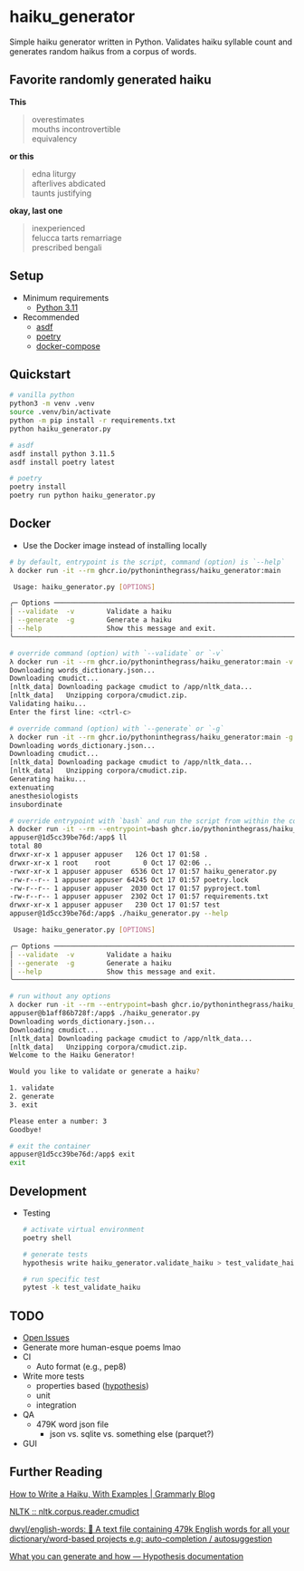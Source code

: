 # haiku_generator

Simple haiku generator written in Python. Validates haiku syllable count and generates random haikus from a corpus of words.

## Favorite randomly generated haiku
**This**
> overestimates  
> mouths incontrovertible  
> equivalency  

**or this**
> edna liturgy  
> afterlives abdicated  
> taunts justifying  

**okay, last one**
> inexperienced  
> felucca tarts remarriage  
> prescribed bengali  

## Setup
* Minimum requirements
  * [Python 3.11](https://www.python.org/downloads/)
* Recommended
  * [asdf](https://asdf-vm.com/guide/getting-started.html#_2-download-asdf)
  * [poetry](https://python-poetry.org/docs/)
  * [docker-compose](https://docs.docker.com/compose/install/)

## Quickstart
```bash
# vanilla python
python3 -m venv .venv
source .venv/bin/activate
python -m pip install -r requirements.txt
python haiku_generator.py

# asdf
asdf install python 3.11.5
asdf install poetry latest

# poetry
poetry install
poetry run python haiku_generator.py
```

## Docker
* Use the Docker image instead of installing locally
```bash
# by default, entrypoint is the script, command (option) is `--help`
λ docker run -it --rm ghcr.io/pythoninthegrass/haiku_generator:main

 Usage: haiku_generator.py [OPTIONS]

╭─ Options ────────────────────────────────────────────────────────────╮
│ --validate  -v        Validate a haiku                               │
│ --generate  -g        Generate a haiku                               │
│ --help                Show this message and exit.                    │
╰──────────────────────────────────────────────────────────────────────╯

# override command (option) with `--validate` or `-v`
λ docker run -it --rm ghcr.io/pythoninthegrass/haiku_generator:main -v
Downloading words_dictionary.json...
Downloading cmudict...
[nltk_data] Downloading package cmudict to /app/nltk_data...
[nltk_data]   Unzipping corpora/cmudict.zip.
Validating haiku...
Enter the first line: <ctrl-c>

# override command (option) with `--generate` or `-g`
λ docker run -it --rm ghcr.io/pythoninthegrass/haiku_generator:main -g
Downloading words_dictionary.json...
Downloading cmudict...
[nltk_data] Downloading package cmudict to /app/nltk_data...
[nltk_data]   Unzipping corpora/cmudict.zip.
Generating haiku...
extenuating
anesthesiologists
insubordinate

# override entrypoint with `bash` and run the script from within the container
λ docker run -it --rm --entrypoint=bash ghcr.io/pythoninthegrass/haiku_generator:main
appuser@1d5cc39be76d:/app$ ll
total 80
drwxr-xr-x 1 appuser appuser   126 Oct 17 01:58 .
drwxr-xr-x 1 root    root        0 Oct 17 02:06 ..
-rwxr-xr-x 1 appuser appuser  6536 Oct 17 01:57 haiku_generator.py
-rw-r--r-- 1 appuser appuser 64245 Oct 17 01:57 poetry.lock
-rw-r--r-- 1 appuser appuser  2030 Oct 17 01:57 pyproject.toml
-rw-r--r-- 1 appuser appuser  2302 Oct 17 01:57 requirements.txt
drwxr-xr-x 1 appuser appuser   230 Oct 17 01:57 test
appuser@1d5cc39be76d:/app$ ./haiku_generator.py --help

 Usage: haiku_generator.py [OPTIONS]

╭─ Options ────────────────────────────────────────────────────────────╮
│ --validate  -v        Validate a haiku                               │
│ --generate  -g        Generate a haiku                               │
│ --help                Show this message and exit.                    │
╰──────────────────────────────────────────────────────────────────────╯

# run without any options
λ docker run -it --rm --entrypoint=bash ghcr.io/pythoninthegrass/haiku_generator:main
appuser@b1aff86b728f:/app$ ./haiku_generator.py
Downloading words_dictionary.json...
Downloading cmudict...
[nltk_data] Downloading package cmudict to /app/nltk_data...
[nltk_data]   Unzipping corpora/cmudict.zip.
Welcome to the Haiku Generator!

Would you like to validate or generate a haiku?

1. validate
2. generate
3. exit

Please enter a number: 3
Goodbye!

# exit the container
appuser@1d5cc39be76d:/app$ exit
exit
```

## Development
* Testing
    ```bash
    # activate virtual environment
    poetry shell
    
    # generate tests
    hypothesis write haiku_generator.validate_haiku > test_validate_haiku.py

    # run specific test
    pytest -k test_validate_haiku
    ```

## TODO
* [Open Issues](https://github.com/pythoninthegrass/haiku_generator/issues)
* Generate more human-esque poems lmao
* CI
  * Auto format (e.g., pep8)
* Write more tests
  * properties based ([hypothesis](https://youtu.be/mkgd9iOiICc?si=3Fpk7s7RvZZQtWB0&t=1120))
  * unit
  * integration
* QA
  * 479K word json file
    * json vs. sqlite vs. something else (parquet?)
* GUI

## Further Reading
[How to Write a Haiku, With Examples | Grammarly Blog](https://www.grammarly.com/blog/how-to-write-haiku/)

[NLTK :: nltk.corpus.reader.cmudict](https://www.nltk.org/_modules/nltk/corpus/reader/cmudict.html)

[dwyl/english-words: :memo: A text file containing 479k English words for all your dictionary/word-based projects e.g: auto-completion / autosuggestion](https://github.com/dwyl/english-words)

[What you can generate and how — Hypothesis documentation](https://hypothesis.readthedocs.io/en/latest/data.html#)
